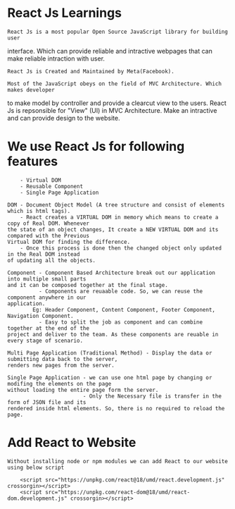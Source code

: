 # React Js Learnings

    React Js is a most popular Open Source JavaScript library for building user 
interface. Which can provide reliable and intractive webpages that can make reliable
intraction with user.

    React Js is Created and Maintained by Meta(Facebook).

    Most of the JavaScript obeys on the field of MVC Architecture. Which makes developer
to make model by controller and provide a clearcut view to the users. 
    React Js is repsonsible for "View" (UI) in MVC Architecture. Make an intractive and can
provide design to the website.

#   We use React Js for following features
        - Virtual DOM
        - Reusable Component
        - Single Page Application
    
    DOM - Document Object Model (A tree structure and consist of elements which is html tags).
        - React creates a VIRTUAL DOM in memory which means to create a copy of Real DOM. Whenever
    the state of an object changes, It create a NEW VIRTUAL DOM and its compared with the Previous 
    Virtual DOM for finding the difference.
        - Once this process is done then the changed object only updated in the Real DOM instead 
    of updating all the objects.

    Component - Component Based Architecture break out our application into multiple small parts
    and it can be composed together at the final stage.
              - Components are reuaable code. So, we can reuse the component anywhere in our 
    application. 
            Eg: Header Component, Content Component, Footer Component, Navigation Component.
              - Easy to split the job as component and can combine together at the end of the 
    project and deliver to the team. As these components are reuable in every stage of scenario.

    Multi Page Application (Traditional Method) - Display the data or submitting data back to the server,
    renders new pages from the server.

    Single Page Application - we can use one html page by changing or modifing the elements on the page
    without loading the entire page form the server.
                            - Only the Necessary file is transfer in the form of JSON file and its 
    rendered inside html elements. So, there is no required to reload the page.

#   Add React to Website

    Without installing node or npm modules we can add React to our website using below script

        <script src="https://unpkg.com/react@18/umd/react.development.js" crossorgin></script>
        <script src="https://unpkg.com/react-dom@18/umd/react-dom.development.js" crossorgin></script>

    